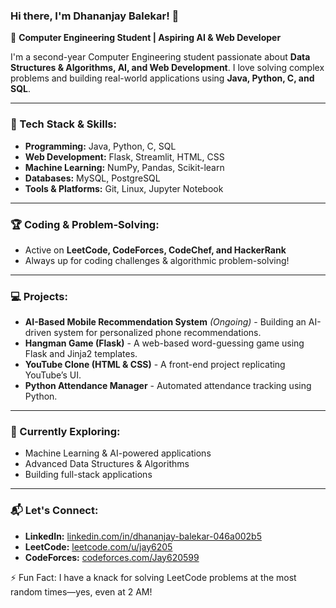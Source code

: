 ### Hi there, I'm Dhananjay Balekar! 👋

🚀 **Computer Engineering Student | Aspiring AI & Web Developer**

I'm a second-year Computer Engineering student passionate about **Data Structures & Algorithms, AI, and Web Development**. I love solving complex problems and building real-world applications using **Java, Python, C, and SQL**.

---

### 🔧 Tech Stack & Skills:
- **Programming:** Java, Python, C, SQL
- **Web Development:** Flask, Streamlit, HTML, CSS
- **Machine Learning:** NumPy, Pandas, Scikit-learn
- **Databases:** MySQL, PostgreSQL
- **Tools & Platforms:** Git, Linux, Jupyter Notebook

---

### 🏆 Coding & Problem-Solving:
- Active on **LeetCode, CodeForces, CodeChef, and HackerRank**
- Always up for coding challenges & algorithmic problem-solving!

---

### 💻 Projects:
- **AI-Based Mobile Recommendation System** *(Ongoing)* - Building an AI-driven system for personalized phone recommendations.
- **Hangman Game (Flask)** - A web-based word-guessing game using Flask and Jinja2 templates.
- **YouTube Clone (HTML & CSS)** - A front-end project replicating YouTube’s UI.
- **Python Attendance Manager** - Automated attendance tracking using Python.

---

### 🎯 Currently Exploring:
- Machine Learning & AI-powered applications
- Advanced Data Structures & Algorithms
- Building full-stack applications

---

### 📬 Let's Connect:
- **LinkedIn:** [linkedin.com/in/dhananjay-balekar-046a002b5](https://linkedin.com/in/dhananjay-balekar-046a002b5/)
- **LeetCode:** [leetcode.com/u/jay6205](https://leetcode.com/u/jay6205/)
- **CodeForces:** [codeforces.com/Jay620599]((https://codeforces.com/profile/Jay620599))

⚡ Fun Fact: I have a knack for solving LeetCode problems at the most random times—yes, even at 2 AM!

<!---
jay6205/jay6205 is a ✨ special ✨ repository because its `README.md` (this file) appears on your GitHub profile.
You can click the Preview link to take a look at your changes.
--->
